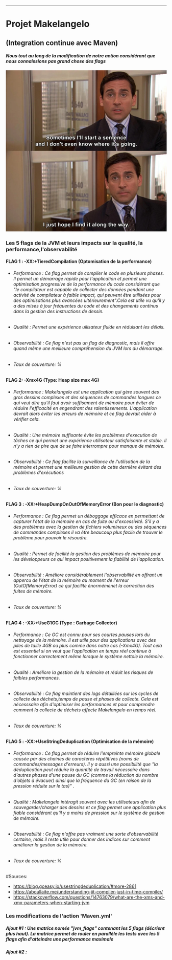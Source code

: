 ******
# Projet Makelangelo 
## (Integration continue avec Maven)



#### *Nous tout au long de la modification de notre action considérant que nous connaissions pas grand chose des flags*
####  ![ Nous tout au long de la modification de notre action](https://github.com/AsmaaZohra/Makelangelo-software/blob/master/michael%20joke.jpeg?raw=true)
### Les 5 flags de la JVM et leurs impacts sur la qualité, la performance,l'observabilité

#### FLAG 1 : -XX:+TieredCompilation (Optomisation de la performance)
- ###### Performance : Ce flag permet de compiler le code en plusieurs phases. Il permet un démarrage rapide pour l'application et permet une optimisation progressive de la performance du code considérant que "le compilateur est capable de collecter des données pendant une activité de compilateur à faible impact, qui peuvent être utilisées pour des optimisations plus avancées ultérieurement".Cela est utile vu qu'il y a des mises à jour fréquentes du code et des changements continus dans la gestion des instructions de dessin.
- ###### Qualité : Permet une expérience uilisateur fluide en réduisant les délais.
- ###### Observabilité : Ce flag n'est pas un flag de diagnostic, mais il offre quand même une meilleure compréhension du JVM lors du démarrage.
- ###### Taux de couverture: %

#### FLAG 2: -Xmx4G (Type: Heap size max 4G)
- ###### Performance : Makelangelo est une application qui gère souvent des gros dessins complexes et des séquences de commandes longues ce qui veut dire qu'il faut avoir suffisament de mémoire pour éviter de réduire l'efficacité en engendrant des ralentissements. L'application devrait alors éviter les erreurs de mémoire et ce flag devrait aider à vérifier cela. 
- ###### Qualité : Une mémoire suffisante évite les problèmes d'execution de tâches ce qui permet une expérience utilisateur satisfaisante et stable. Il n'y a rien de pire que de se faire interrompre pour manque de mémoire.
- ###### Observabilité : Ce flag facilite la surveillance de l'utilisation de la mémoire et permet une meilleure gestion de cette dernière évitant des problèmes d'exécutions
- ###### Taux de couverture: %

#### FLAG 3 : -XX:+HeapDumpOnOutOfMemoryError (Bon pour le diagnostic)
- ###### Performance : Ce flag permet un déboggage efficace en permettant de capturer l'état de la mémoire en cas de fuite ou d'excessivité. S'il y a des problèmes avec la gestion de fichiers volumineux ou des séquences de commandes complexes il va être beaucoup plus facile de trouver le problème pour pouvoir le résoudre.
- ###### Qualité : Permet de facilité la gestion des problèmes de mémoire pour les développeurs ce qui impact positivement la fiabilité de l'application.
- ###### Observabilité : Améliore considérablement l'observabilité en offrant un appercu de l'état de la mémoire au moment de l'erreur (OutOfMemoryError) ce qui facilite énormémenet la correction des fuites de mémoire. 
- ###### Taux de couverture: %

#### FLAG 4 : -XX:+UseG1GC (Type : Garbage Collector)
- ###### Performance : Ce GC est connu pour ses courtes pauses lors du nettoyage de la mémoire. Il est utile pour des applications avec des piles de taille 4GB ou plus comme dans notre cas (-Xmx4G). Tout cela est essentiel si on veut que l'application en temps réel continue à fonctionner correctement même lorsque le système nettoie la mémoire.
- ###### Qualité : Améliore la gestion de la mémoire et réduit les risques de faibles performances.
- ###### Observabilité : Ce flag maintient des logs détaillées sur les cycles de collecte des déchets,temps de pause et phases de collecte. Cela est nécesssaire afin d'optimiser les performances et pour comprendre comment la collecte de déchets affecte Makelangelo en temps réel.
- ###### Taux de couverture: %
  
#### FLAG 5 : -XX:+UseStringDeduplication (Optimisation de la mémoire)
- ###### Performance : Ce flag permet de réduire l'empreinte mémoire globale causée par des chaines de caractères répétitives (noms de commandes/messages d'erreurs). Il y a aussi une possibilité que "la déduplication peut réduire la quantité de travail nécessaire dans d'autres phases d'une pause du GC (comme la réduction du nombre d'objets à évacuer) ainsi que la fréquence du GC (en raison de la pression réduite sur le tas)" .  
- ###### Qualité : Makelangelo intéragit souvent avec les utilisateurs afin de sauvegarder/charger des dessins et ce flag permet une application plus fiable considérant qu'il y a moins de pression sur le système de gestion de mémoire. 
- ###### Observabilité : Ce flag n'offre pas vraiment une sorte d'observabilité certaine, mais il reste utile pour donner des indices sur comment améliorer la gestion de la mémoire.
- ###### Taux de couverture: %

#Sources:
- https://blog.gceasy.io/usestringdeduplication/#more-2861
- https://aboullaite.me/understanding-jit-compiler-just-in-time-compiler/
- https://stackoverflow.com/questions/14763079/what-are-the-xms-and-xmx-parameters-when-starting-jvm
  
### Les modifications de l'action 'Maven.yml'

##### Ajout #1 : Une matrice nomée "jvm_flags" contenant les 5 flags (décrient plus haut). La matrice permet de rouler en parallèle les tests avec les 5 flags afin d'atteindre une performance maximale 
##### Ajout #2 : 


